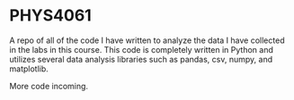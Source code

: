 # PHYS4061
A repo of all of the code I have written to analyze the data I have collected in the labs in this course.
This code is completely written in Python and utilizes several data analysis libraries such as pandas, csv, numpy, and matplotlib.

More code incoming.
